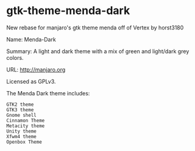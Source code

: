 gtk-theme-menda-dark
====================

New rebase for manjaro's gtk theme menda off of Vertex by horst3180

Name: Menda-Dark

Summary: A light and dark theme with a mix of green and light/dark grey colors.

URL: http://manjaro.org

Licensed as GPLv3.

The Menda Dark theme includes:

    GTK2 theme
    GTK3 theme
    Gnome shell
    Cinnamon Theme
    Metacity theme
    Unity theme
    Xfwm4 theme
    Openbox Theme

